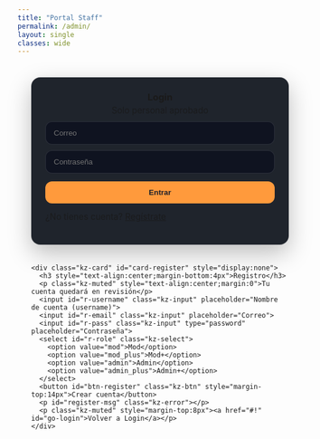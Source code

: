 ```yaml
---
title: "Portal Staff"
permalink: /admin/
layout: single
classes: wide
---
```


<style>
/* ====== Estilos del panel ====== */
.kz-auth-wrap{
  max-width: 860px; margin: 0 auto; padding: 24px;
}
.kz-row{display:flex; gap:20px; align-items:stretch; flex-wrap:wrap;}
.kz-card{
  flex:1 1 360px; background:#1f242c; border:1px solid rgba(255,255,255,.08);
  border-radius:16px; padding:24px;
  box-shadow: 0 15px 40px rgba(0,0,0,.25);
}
.kz-card h3{margin:0 0 10px 0;}
.kz-input, .kz-select, .kz-btn{
  width:100%; border-radius:12px; border:1px solid rgba(255,255,255,.12);
  background:#0f1320; color:#fff; padding:12px 14px; margin-top:10px;
}
.kz-btn{background:#ff9a3c; color:#1b1f2a; font-weight:700; cursor:pointer; border:none;}
.kz-btn.sec{background:#2a3140; color:#fff;}
.kz-muted{opacity:.8; font-size:.95rem}
.kz-error{color:#ff6b6b; margin-top:10px}
.kz-ok{color:#74d99f; margin-top:10px}
.kz-topbar{display:flex; align-items:center; gap:10px; justify-content:space-between; margin-bottom:16px}
.kz-tabs{display:flex; gap:8px; flex-wrap:wrap;}
.kz-tab{border:none; background:#2a3140; color:#fff; padding:8px 12px; border-radius:10px; cursor:pointer}
.kz-tab.active{background:#ff9a3c; color:#1b1f2a; font-weight:700}
.kz-toolbar{display:flex; gap:10px; align-items:center; margin:12px 0}
.kz-list .kz-item{background:#151a24; border:1px solid rgba(255,255,255,.08); border-radius:14px; padding:14px; margin:10px 0}
.kz-item h4{margin:0 0 6px 0}
.kz-actions{display:flex; gap:8px; flex-wrap:wrap; margin-top:8px}
.kz-badge{display:inline-block; padding:2px 8px; border-radius:999px; font-size:.8rem; border:1px solid rgba(255,255,255,.15)}
.kz-badge.gray{background:#2a3140}
.kz-badge.yellow{background:#ff9a3c; color:#1b1f2a; font-weight:700}
.kz-badge.green{background:#63e6be; color:#103520; font-weight:700}
</style>

<div class="kz-auth-wrap" id="screen-auth">
  <div class="kz-row">
    <div class="kz-card">
      <h3 style="text-align:center;margin-bottom:4px">Login</h3>
      <p class="kz-muted" style="text-align:center;margin:0">Solo personal aprobado</p>
      <input id="login-email" class="kz-input" placeholder="Correo">
      <input id="login-pass" class="kz-input" type="password" placeholder="Contraseña">
      <button id="btn-login" class="kz-btn" style="margin-top:14px">Entrar</button>
      <p id="login-msg" class="kz-error"></p>
      <p class="kz-muted" style="margin-top:8px">¿No tienes cuenta? <a href="#!" id="go-register">Regístrate</a></p>
    </div>

    <div class="kz-card" id="card-register" style="display:none">
      <h3 style="text-align:center;margin-bottom:4px">Registro</h3>
      <p class="kz-muted" style="text-align:center;margin:0">Tu cuenta quedará en revisión</p>
      <input id="r-username" class="kz-input" placeholder="Nombre de cuenta (username)">
      <input id="r-email" class="kz-input" placeholder="Correo">
      <input id="r-pass" class="kz-input" type="password" placeholder="Contraseña">
      <select id="r-role" class="kz-select">
        <option value="mod">Mod</option>
        <option value="mod_plus">Mod+</option>
        <option value="admin">Admin</option>
        <option value="admin_plus">Admin+</option>
      </select>
      <button id="btn-register" class="kz-btn" style="margin-top:14px">Crear cuenta</button>
      <p id="register-msg" class="kz-error"></p>
      <p class="kz-muted" style="margin-top:8px"><a href="#!" id="go-login">Volver a Login</a></p>
    </div>
  </div>
</div>

<div class="kz-auth-wrap" id="screen-panel" style="display:none">
  <div class="kz-topbar">
    <div><strong id="whoami"></strong> <span id="myrole" class="kz-badge gray"></span></div>
    <div>
      <select id="fromAlias" class="kz-select" style="width:auto;display:inline-block">
        <option value="soporte">Enviar como soporte@</option>
        <option value="administracion">Enviar como administracion@</option>
      </select>
      <button id="btn-logout" class="kz-btn sec">Salir</button>
    </div>
  </div>

  <div class="kz-tabs">
    <button class="kz-tab active" data-tab="reports">Reportes</button>
    <button class="kz-tab" data-tab="support">Soporte</button>
    <button class="kz-tab" data-tab="users">Usuarios</button>
  </div>

  <div class="kz-toolbar">
    <select id="statusFilter" class="kz-select" style="width:auto">
      <option value="">Todos</option>
      <option value="sin_leer">Sin leer</option>
      <option value="en_progreso">En progreso</option>
      <option value="cerrado">Cerrado</option>
    </select>
    <button id="btn-reload" class="kz-btn sec">Recargar</button>
  </div>

  <div id="list" class="kz-list"></div>
  <p id="panel-msg" class="kz-error"></p>
</div>

<script src="https://cdn.jsdelivr.net/npm/@supabase/supabase-js@2"></script>
<script>
const sb = supabase.createClient("https://azcjmmgblcohyzrzsqtr.supabase.co","eyJhbGciOiJIUzI1NiIsInR5cCI6IkpXVCJ9.eyJpc3MiOiJzdXBhYmFzZSIsInJlZiI6ImF6Y2ptbWdibGNvaHl6cnpzcXRyIiwicm9sZSI6ImFub24iLCJpYXQiOjE3NjExNTA5ODIsImV4cCI6MjA3NjcyNjk4Mn0.774kuEsyQouXklSW0DvLU44u0u7umH9x1f4tERC-YOk");

// refs
const scrAuth  = document.getElementById('screen-auth');
const scrPanel = document.getElementById('screen-panel');
const loginMsg = document.getElementById('login-msg');
const regMsg   = document.getElementById('register-msg');
const panelMsg = document.getElementById('panel-msg');
const who      = document.getElementById('whoami');
const myrole   = document.getElementById('myrole');
const statusFilter = document.getElementById('statusFilter');
const listEl   = document.getElementById('list');
let currentUser=null, myProfile=null, currentTab='reports';

document.getElementById('go-register').onclick = ()=>{document.getElementById('card-register').style.display='block'}
document.getElementById('go-login').onclick    = ()=>{document.getElementById('card-register').style.display='none'}

document.getElementById('btn-login').onclick = async ()=>{
  loginMsg.textContent='';
  const email = document.getElementById('login-email').value.trim();
  const password = document.getElementById('login-pass').value.trim();
  const { data, error } = await sb.auth.signInWithPassword({ email, password });
  if (error){ loginMsg.textContent = error.message; return; }
  currentUser = data.user;
  await afterLogin();
};

document.getElementById('btn-register').onclick = async ()=>{
  regMsg.textContent='';
  const email = document.getElementById('r-email').value.trim();
  const password = document.getElementById('r-pass').value.trim();
  const username = document.getElementById('r-username').value.trim();
  const role = document.getElementById('r-role').value;
  try{
    const { data, error } = await sb.auth.signUp({ email, password });
    if (error) throw error;
    const uid = data.user?.id;
    const { error: e2 } = await sb.from('staff_profiles')
      .insert({ user_id: uid, email, username, role, approved: false });
    if (e2) throw e2;
    regMsg.className='kz-ok';
    regMsg.textContent='✅ Cuenta creada. Espera aprobación de un Admin.';
  }catch(err){ regMsg.className='kz-error'; regMsg.textContent=err.message || String(err); }
};

document.getElementById('btn-logout').onclick = async ()=>{
  await sb.auth.signOut(); location.reload();
};

async function afterLogin(){
  // perfil
  const { data: prof, error } = await sb.from('staff_profiles')
    .select('*').eq('user_id', currentUser.id).maybeSingle();
  if (error){ loginMsg.textContent = error.message; return; }
  if (!prof){ loginMsg.textContent = 'Tu cuenta no tiene perfil de staff. Regístrate primero.'; return; }
  if (!prof.approved){ loginMsg.textContent = 'Tu cuenta está pendiente de aprobación.'; return; }

  myProfile = prof;
  who.textContent = prof.username;
  myrole.textContent = prof.role;

  scrAuth.style.display='none';
  scrPanel.style.display='block';
  load();
}

document.querySelectorAll('.kz-tab').forEach(btn=>{
  btn.onclick=()=>{ document.querySelectorAll('.kz-tab').forEach(b=>b.classList.remove('active'));
    btn.classList.add('active'); currentTab=btn.dataset.tab; load(); }
});
document.getElementById('btn-reload').onclick=load;
statusFilter.onchange=load;

async function load(){
  panelMsg.textContent=''; listEl.innerHTML='Cargando...';
  try{
    if (currentTab==='users'){ return loadUsers(); }
    const table = currentTab==='support' ? 'support_tickets' : 'reports';
    let q = sb.from(table).select('*').order('created_at',{ascending:false});
    if (statusFilter.value) q = q.eq('status', statusFilter.value);
    const { data, error } = await q;
    if (error) throw error;
    listEl.innerHTML = data.map(renderItem).join('');
    bindActions(table);
  }catch(err){ listEl.innerHTML=''; panelMsg.textContent = err.message || String(err); }
}

function renderItem(r){
  const statusClass = r.status==='cerrado' ? 'green' : (r.status==='en_progreso' ? 'yellow':'gray');
  return `
    <div class="kz-item" data-id="${r.id}">
      <h4>${r.status.toUpperCase()} <span class="kz-badge ${statusClass}">${r.status}</span></h4>
      <div class="kz-muted">${new Date(r.created_at).toLocaleString()}</div>
      ${r.reporter_nick ? `<p><b>${r.reporter_nick}</b> reportó a <b>${r.accused_nick}</b></p>` : `<p><b>${r.nick}</b> envió un ticket</p>`}
      <p><b>Email:</b> <span class="kz-email">${r.player_email||r.email}</span></p>
      ${r.mode ? `<p><b>Modo:</b> ${r.mode} · <b>Tipo:</b> ${r.rtype}</p>` : `<p><b>Tipo:</b> ${r.question_type||r.ttype||''}</p>`}
      ${r.evidence_url ? `<p><b>Evidencia:</b> <a target="_blank" href="${r.evidence_url}">${r.evidence_url}</a></p>`:''}
      <p>${(r.description||'').replaceAll('<','&lt;')}</p>
      ${r.updated_by_name ? `<p class="kz-muted">Último cambio: ${r.updated_by_name}</p>`:''}
      <div class="kz-actions">
        <select class="kz-select set-status" style="width:auto">
          <option value="">Cambiar estado…</option>
          <option value="sin_leer">Sin leer</option>
          <option value="en_progreso">En progreso</option>
          <option value="cerrado">Cerrado</option>
        </select>
        <button class="kz-btn reply">Responder</button>
        <button class="kz-btn sec del">Eliminar</button>
      </div>
    </div>
  `;
}

function bindActions(table){
    document.querySelectorAll('.reply').forEach(btn=>{
    btn.onclick = (e)=>{
      const card = e.target.closest('.kz-item');
      const id = card.dataset.id;
      const email = card.querySelector('.kz-email').textContent.trim();
      openReplyModal({
        table,
        id,
        to: email,
        subject: 'Kronos Zone — Respuesta',
        message: 'Gracias por tu reporte. Estamos revisando.'
      });
    };
  });

  document.querySelectorAll('.del').forEach(btn=>{
    btn.onclick = async (e)=>{
      const id = e.target.closest('.kz-item').dataset.id;
      if (!confirm('¿Eliminar?')) return;
      const { error } = await sb.from(table).delete().eq('id', id);
      if (error) alert(error.message); else load();
    };
  });

  document.querySelectorAll('.reply').forEach(btn=>{
    btn.onclick = async (e)=>{
      const card = e.target.closest('.kz-item');
      const id = card.dataset.id;
      const email = card.querySelector('.kz-email').textContent.trim();
      const subject = prompt('Asunto','Kronos Zone — Respuesta');
      if (!subject) return;
      const message = prompt('Mensaje','Gracias por tu reporte. Estamos revisando.');
      if (!message) return;
      const nextStatus = confirm('¿Marcar EN PROGRESO? Aceptar=Sí / Cancelar=No') ? 'en_progreso' : undefined;

      const { error } = await sb.functions.invoke('send-reply', {
        body: {
          to: rm_to.value.trim(),
          subject: rm_subject.value.trim() || 'Kronos Zone — Respuesta',
          message: rm_message.value.trim(),
          report_id: RM_CONTEXT.id,               // <- debe ser un UUID válido
          table: RM_CONTEXT.table,                // 'reports' | 'support_tickets'
          status: rm_status.value || undefined,
          replied_by: myProfile?.username || 'admin',
          from_alias: rm_from.value               // 'soporte' | 'administracion'
        }
      });
if (error) { rm_msg.textContent = error.message; return; }

      if (error) alert(error.message); else { alert('Enviado'); load(); }
    };
  });
}

async function loadUsers(){
  // solo admin/admin_plus
  const { data: me } = await sb.from('staff_profiles').select('role').eq('user_id', currentUser.id).single();
  if (!me || !['admin','admin_plus'].includes(me.role)){ listEl.innerHTML='Solo Admin'; return; }

  const { data, error } = await sb.from('staff_profiles').select('*').order('created_at',{ascending:false});
  if (error){ listEl.innerHTML='Error cargando usuarios'; return; }

  listEl.innerHTML = data.map(u=>`
    <div class="kz-item">
      <p><b>${u.username}</b> — ${u.email} — <span class="kz-badge gray">${u.role}</span> — ${u.approved ? 'Aprobado ✅' : 'Pendiente ⏳'}</p>
      <div class="kz-actions">
        <button class="kz-btn sec approve" data-id="${u.user_id}">Aprobar</button>
        <button class="kz-btn sec deny" data-id="${u.user_id}">Eliminar</button>
        <select class="kz-select chgrole" data-id="${u.user_id}" style="width:auto">
          <option value="mod" ${u.role==='mod'?'selected':''}>Mod</option>
          <option value="mod_plus" ${u.role==='mod_plus'?'selected':''}>Mod+</option>
          <option value="admin" ${u.role==='admin'?'selected':''}>Admin</option>
          <option value="admin_plus" ${u.role==='admin_plus'?'selected':''}>Admin+</option>
        </select>
      </div>
    </div>
  `).join('');

  document.querySelectorAll('.approve').forEach(b=>b.onclick=async()=>{
    const id=b.dataset.id; const { error } = await sb.from('staff_profiles').update({approved:true}).eq('user_id',id);
    if (error) alert(error.message); else loadUsers();
  });
  document.querySelectorAll('.deny').forEach(b=>b.onclick=async()=>{
    const id=b.dataset.id; if(!confirm('¿Eliminar?'))return;
    const { error } = await sb.from('staff_profiles').delete().eq('user_id',id);
    if (error) alert(error.message); else loadUsers();
  });
  document.querySelectorAll('.chgrole').forEach(s=>s.onchange=async(e)=>{
    const id=s.dataset.id; const role=e.target.value;
    const { error } = await sb.from('staff_profiles').update({role}).eq('user_id',id);
    if (error) alert(error.message); else loadUsers();
  });
}

// Sesión persistente si ya estaba logueado
sb.auth.getUser().then(async ({ data })=>{
  if (data.user){ currentUser=data.user; await afterLogin(); }
});
</script>
